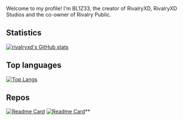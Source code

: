 Welcome to my profile! I'm BL1Z33, the creator of RivalryXD, RivalryXD Studios and the co-owner of Rivalry Public.
## Statistics
[![rivalryxd's GitHub stats](https://github-readme-stats.vercel.app/api?username=rivalryxd&show_icons=true&theme=midnight-purple)](https://github.com/anuraghazra/github-readme-stats)
## Top languages
[![Top Langs](https://github-readme-stats.vercel.app/api/top-langs/?username=rivalryxd&theme=midnight-purple)](https://github.com/anuraghazra/github-readme-stats)
## Repos
[![Readme Card](https://github-readme-stats.vercel.app/api/pin/?username=rivalryxdstudios&repo=IAMSPEED&theme=midnight-purple&show_owner=true)](https://github.com/rivalryxdstudios/IAMSPEED)
[![Readme Card](https://github-readme-stats.vercel.app/api/pin/?username=rivalryxd&repo=discordthemes&theme=midnight-purple&show_owner=true)](https://github.com/rivalryxd/discordthemes)**
